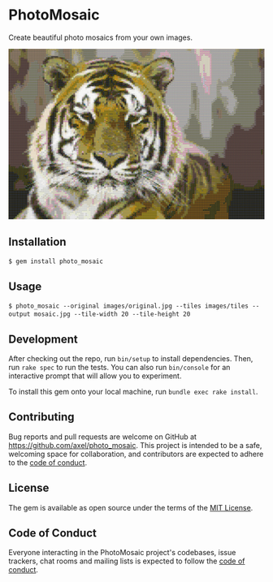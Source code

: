 # PhotoMosaic
Create beautiful photo mosaics from your own images.

![Alt text](docs/img/tiger_mosaic.png "tiger made of flower tiles")
## Installation

    $ gem install photo_mosaic

## Usage

    $ photo_mosaic --original images/original.jpg --tiles images/tiles --output mosaic.jpg --tile-width 20 --tile-height 20

## Development

After checking out the repo, run `bin/setup` to install dependencies. Then, run `rake spec` to run the tests. You can also run `bin/console` for an interactive prompt that will allow you to experiment.

To install this gem onto your local machine, run `bundle exec rake install`. 

## Contributing

Bug reports and pull requests are welcome on GitHub at https://github.com/axel/photo_mosaic. This project is intended to be a safe, welcoming space for collaboration, and contributors are expected to adhere to the [code of conduct](https://github.com/[USERNAME]/photo_mosaic/blob/master/CODE_OF_CONDUCT.md).

## License

The gem is available as open source under the terms of the [MIT License](https://opensource.org/licenses/MIT).

## Code of Conduct

Everyone interacting in the PhotoMosaic project's codebases, issue trackers, chat rooms and mailing lists is expected to follow the [code of conduct](https://github.com/[USERNAME]/photo_mosaic/blob/master/CODE_OF_CONDUCT.md).
